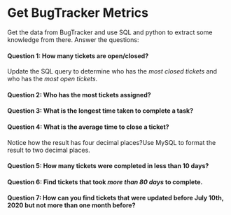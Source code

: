 # Get BugTracker Metrics
Get the data from BugTracker and use SQL and python to extract some knowledge from there. 
Answer the questions:

#### Question 1: How many tickets are open/closed?
Update the SQL query to determine who has the _most closed tickets_ and who has the _most open tickets_.
#### Question 2: Who has the most tickets assigned?
#### Question 3: What is the longest time taken to complete a task?
#### Question 4: What is the average time to close a ticket?
Notice how the result has four decimal places?Use MySQL to format the result to two decimal places.
#### Question 5: How many tickets were completed in less than 10 days?
#### Question 6: Find tickets that took _more than 80 days_ to complete.
#### Question 7: How can you find tickets that were updated before July 10th, 2020 but not more than one month before?
